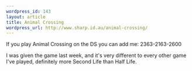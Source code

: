 ```yaml
--- 
wordpress_id: 143
layout: article
title: Animal Crossing
wordpress_url: http://www.sharp.id.au/animal-crossing/
---
```

If you play Animal Crossing on the DS you can add me: 2363-2163-2600

I was given the game last week, and it's very different to every other game I've played, definitely more Second Life than Half Life.

